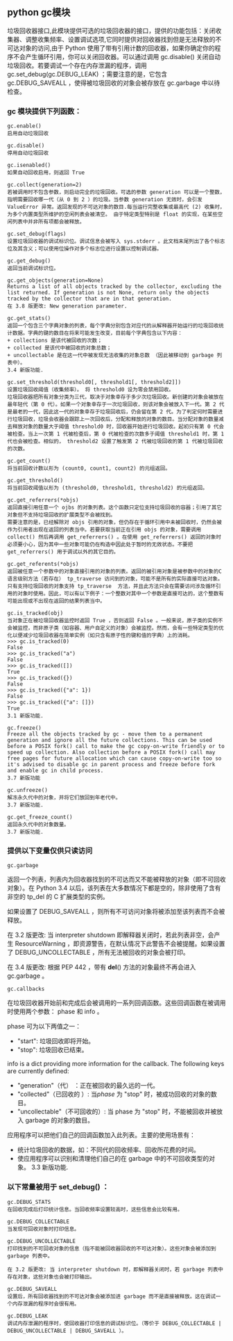 ## python gc模块


垃圾回收器接口,此模块提供可选的垃圾回收器的接口，提供的功能包括：关闭收集器、调整收集频率、设置调试选项,它同时提供对回收器找到但是无法释放的不可达对象的访问,由于 Python 使用了带有引用计数的回收器，如果你确定你的程序不会产生循环引用，你可以关闭回收器。可以通过调用 gc.disable() 关闭自动垃圾回收。若要调试一个存在内存泄漏的程序，调用 gc.set_debug(gc.DEBUG_LEAK) ；需要注意的是，它包含 gc.DEBUG_SAVEALL ，使得被垃圾回收的对象会被存放在 gc.garbage 中以待检查。

### gc 模块提供下列函数：
```
gc.enable()
启用自动垃圾回收

gc.disable()
停用自动垃圾回收

gc.isenabled()
如果自动回收启用，则返回 True

gc.collect(generation=2)
若被调用时不包含参数，则启动完全的垃圾回收。可选的参数 generation 可以是一个整数，指明需要回收哪一代（从 0 到 2 ）的垃圾。当参数 generation 无效时，会引发 ValueError 异常。返回发现的不可达对象的数目.每当运行完整收集或最高代 (2) 收集时，为多个内置类型所维护的空闲列表会被清空。 由于特定类型特别是 float 的实现，在某些空闲列表中并非所有项都会被释放。

gc.set_debug(flags)
设置垃圾回收器的调试标识位。调试信息会被写入 sys.stderr 。此文档末尾列出了各个标志位及其含义；可以使用位操作对多个标志位进行设置以控制调试器。

gc.get_debug()
返回当前调试标识位。

gc.get_objects(generation=None)
Returns a list of all objects tracked by the collector, excluding the list returned. If generation is not None, return only the objects tracked by the collector that are in that generation.
在 3.8 版更改: New generation parameter.

gc.get_stats()
返回一个包含三个字典对象的列表，每个字典分别包含对应代的从解释器开始运行的垃圾回收统计数据。字典的键的数目在将来可能发生改变，目前每个字典包含以下内容：
+ collections 是该代被回收的次数；
+ collected 是该代中被回收的对象总数；
+ uncollectable 是在这一代中被发现无法收集的对象总数 （因此被移动到 garbage 列表中）。
3.4 新版功能.

gc.set_threshold(threshold0[, threshold1[, threshold2]])
设置垃圾回收阈值（收集频率）。 将 threshold0 设为零会禁用回收。
垃圾回收器把所有对象分类为三代，取决于对象幸存于多少次垃圾回收。新创建的对象会被放在最年轻代（第 0 代）。如果一个对象幸存于一次垃圾回收，则该对象会被放入下一代。第 2 代是最老的一代，因此这一代的对象幸存于垃圾回收后，仍会留在第 2 代。为了判定何时需要进行垃圾回收，垃圾会收器会跟踪上一次回收后，分配和释放的对象的数目。当分配对象的数量减去释放对象的数量大于阈值 threshold0 时，回收器开始进行垃圾回收。起初只有第 0 代会被检查。当上一次第 1 代被检查后，第 0 代被检查的次数多于阈值 threshold1 时，第 1 代也会被检查。相似的， threshold2 设置了触发第 2 代被垃圾回收的第 1 代被垃圾回收的次数。

gc.get_count()
将当前回收计数以形为 (count0, count1, count2) 的元组返回。

gc.get_threshold()
将当前回收阈值以形为 (threshold0, threshold1, threshold2) 的元组返回。

gc.get_referrers(*objs)
返回直接引用任意一个 ojbs 的对象列表。这个函数只定位支持垃圾回收的容器；引用了其它对象但不支持垃圾回收的扩展类型不会被找到。
需要注意的是，已经解除对 objs 引用的对象，但仍存在于循环引用中未被回收时，仍然会被作为引用者出现在返回的列表当中。若要获取当前正在引用 objs 的对象，需要调用 collect() 然后再调用 get_referrers() 。在使用 get_referrers() 返回的对象时必须要小心，因为其中一些对象可能仍在构造中因此处于暂时的无效状态。不要把 get_referrers() 用于调试以外的其它目的。

gc.get_referents(*objs)
返回被任意一个参数中的对象直接引用的对象的列表。返回的被引用对象是被参数中的对象的C语言级别方法（若存在） tp_traverse 访问到的对象，可能不是所有的实际直接可达对象。只有支持垃圾回收的对象支持 tp_traverse  方法，并且此方法只会在需要访问涉及循环引用的对象时使用。因此，可以有以下例子：一个整数对其中一个参数是直接可达的，这个整数有可能出现或不出现在返回的结果列表当中。

gc.is_tracked(obj)
当对象正在被垃圾回收器监控时返回 True ，否则返回 False 。一般来说，原子类的实例不会被监控，而非原子类（如容器、用户自定义的对象）会被监控。然而，会有一些特定类型的优化以便减少垃圾回收器在简单实例（如只含有原子性的键和值的字典）上的消耗。
>>> gc.is_tracked(0)
False
>>> gc.is_tracked("a")
False
>>> gc.is_tracked([])
True
>>> gc.is_tracked({})
False
>>> gc.is_tracked({"a": 1})
False
>>> gc.is_tracked({"a": []})
True
3.1 新版功能.

gc.freeze()
Freeze all the objects tracked by gc - move them to a permanent generation and ignore all the future collections. This can be used before a POSIX fork() call to make the gc copy-on-write friendly or to speed up collection. Also collection before a POSIX fork() call may free pages for future allocation which can cause copy-on-write too so it's advised to disable gc in parent process and freeze before fork and enable gc in child process.
3.7 新版功能

gc.unfreeze()
解冻永久代中的对象，并将它们放回到年老代中。
3.7 新版功能.

gc.get_freeze_count()
返回永久代中的对象数量。
3.7 新版功能.
```

### 提供以下变量仅供只读访问
```
gc.garbage
```
返回一个列表，列表内为回收器找到的不可达而又不能被释放的对象（即不可回收对象）。在 Python 3.4 以后，该列表在大多数情况下都是空的，除非使用了含有非空的 tp_del 的 C 扩展类型的实例。

如果设置了 DEBUG_SAVEALL ，则所有不可访问对象将被添加至该列表而不会被释放。

在 3.2 版更改: 当 interpreter shutdown 即解释器关闭时，若此列表非空，会产生 ResourceWarning ，即资源警告，在默认情况下此警告不会被提醒。如果设置了 DEBUG_UNCOLLECTABLE ，所有无法被回收的对象会被打印。

在 3.4 版更改: 根据 PEP 442 ，带有 __del__() 方法的对象最终不再会进入 gc.garbage 。

```
gc.callbacks
```
在垃圾回收器开始前和完成后会被调用的一系列回调函数。这些回调函数在被调用时使用两个参数： phase 和 info 。

phase 可为以下两值之一：
+ "start": 垃圾回收即将开始。
+ "stop": 垃圾回收已结束。

info is a dict providing more information for the callback. The following keys are currently defined:
+ "generation"（代） ：正在被回收的最久远的一代。
+ "collected"（已回收的 ）: 当*phase* 为 "stop" 时，被成功回收的对象的数目。
+ "uncollectable"（不可回收的）: 当 phase 为 "stop" 时，不能被回收并被放入 garbage 的对象的数目。

应用程序可以把他们自己的回调函数加入此列表。主要的使用场景有：
+ 统计垃圾回收的数据，如：不同代的回收频率、回收所花费的时间。
+ 使应用程序可以识别和清理他们自己的在 garbage 中的不可回收类型的对象。
3.3 新版功能.

### 以下常量被用于 set_debug() ：
```
gc.DEBUG_STATS
在回收完成后打印统计信息。当回收频率设置较高时，这些信息会比较有用。

gc.DEBUG_COLLECTABLE
当发现可回收对象时打印信息。

gc.DEBUG_UNCOLLECTABLE
打印找到的不可回收对象的信息（指不能被回收器回收的不可达对象）。这些对象会被添加到 garbage 列表中。

在 3.2 版更改: 当 interpreter shutdown 时，即解释器关闭时，若 garbage 列表中存在对象，这些对象也会被打印输出。

gc.DEBUG_SAVEALL
设置后，所有回收器找到的不可达对象会被添加进 garbage 而不是直接被释放。这在调试一个内存泄漏的程序时会很有用。

gc.DEBUG_LEAK
调试内存泄漏的程序时，使回收器打印信息的调试标识位。（等价于 DEBUG_COLLECTABLE | DEBUG_UNCOLLECTABLE | DEBUG_SAVEALL ）。
```





